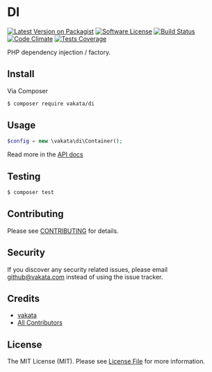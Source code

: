 # DI

[![Latest Version on Packagist][ico-version]][link-packagist]
[![Software License][ico-license]](LICENSE.md)
[![Build Status][ico-travis]][link-travis]
[![Code Climate][ico-cc]][link-cc]
[![Tests Coverage][ico-cc-coverage]][link-cc]

PHP dependency injection / factory.

## Install

Via Composer

``` bash
$ composer require vakata/di
```

## Usage

``` php
$config = new \vakata\di\Container();
```

Read more in the [API docs](docs/README.md)

## Testing

``` bash
$ composer test
```


## Contributing

Please see [CONTRIBUTING](CONTRIBUTING.md) for details.

## Security

If you discover any security related issues, please email github@vakata.com instead of using the issue tracker.

## Credits

- [vakata][link-author]
- [All Contributors][link-contributors]

## License

The MIT License (MIT). Please see [License File](LICENSE.md) for more information. 

[ico-version]: https://img.shields.io/packagist/v/vakata/di.svg?style=flat-square
[ico-license]: https://img.shields.io/badge/license-MIT-brightgreen.svg?style=flat-square
[ico-travis]: https://img.shields.io/travis/vakata/di/master.svg?style=flat-square
[ico-scrutinizer]: https://img.shields.io/scrutinizer/coverage/g/vakata/di.svg?style=flat-square
[ico-code-quality]: https://img.shields.io/scrutinizer/g/vakata/di.svg?style=flat-square
[ico-downloads]: https://img.shields.io/packagist/dt/vakata/di.svg?style=flat-square
[ico-cc]: https://img.shields.io/codeclimate/github/vakata/di.svg?style=flat-square
[ico-cc-coverage]: https://img.shields.io/codeclimate/coverage/github/vakata/di.svg?style=flat-square

[link-packagist]: https://packagist.org/packages/vakata/di
[link-travis]: https://travis-ci.org/vakata/di
[link-scrutinizer]: https://scrutinizer-ci.com/g/vakata/di/code-structure
[link-code-quality]: https://scrutinizer-ci.com/g/vakata/di
[link-downloads]: https://packagist.org/packages/vakata/di
[link-author]: https://github.com/vakata
[link-contributors]: ../../contributors
[link-cc]: https://codeclimate.com/github/vakata/di

